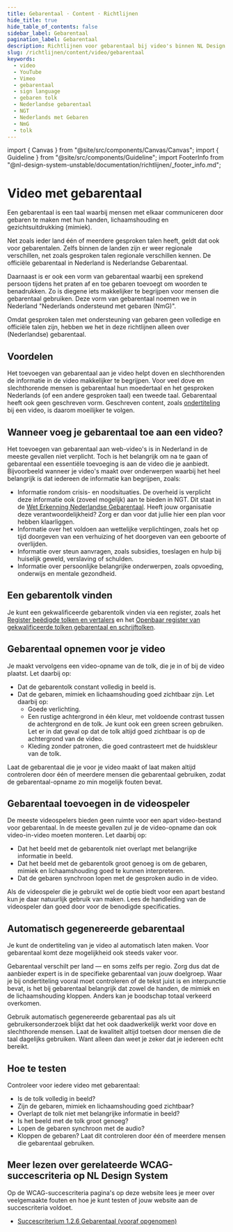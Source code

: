 ```yaml
---
title: Gebarentaal · Content · Richtlijnen
hide_title: true
hide_table_of_contents: false
sidebar_label: Gebarentaal
pagination_label: Gebarentaal
description: Richtlijnen voor gebarentaal bij video's binnen NL Design System
slug: /richtlijnen/content/video/gebarentaal
keywords:
  - video
  - YouTube
  - Vimeo
  - gebarentaal
  - sign language
  - gebaren tolk
  - Nederlandse gebarentaal
  - NGT
  - Nederlands met Gebaren
  - NmG
  - tolk
---
```


<!-- @license CC0-1.0 -->

import { Canvas } from "@site/src/components/Canvas/Canvas";
import { Guideline } from "@site/src/components/Guideline";
import FooterInfo from "@nl-design-system-unstable/documentation/richtlijnen/\_footer_info.md";

# Video met gebarentaal

Een gebarentaal is een taal waarbij mensen met elkaar communiceren door gebaren te maken met hun handen, lichaamshouding en gezichtsuitdrukking (mimiek).

Net zoals ieder land één of meerdere gesproken talen heeft, geldt dat ook voor gebarentalen. Zelfs binnen de landen zijn er weer regionale verschillen, net zoals gesproken talen regionale verschillen kennen. De officiële gebarentaal in Nederland is Nederlandse Gebarentaal.

Daarnaast is er ook een vorm van gebarentaal waarbij een sprekend persoon tijdens het praten af en toe gebaren toevoegt om woorden te benadrukken. Zo is diegene iets makkelijker te begrijpen voor mensen die gebarentaal gebruiken. Deze vorm van gebarentaal noemen we in Nederland "Nederlands ondersteund met gebaren (NmG)".

Omdat gesproken talen met ondersteuning van gebaren geen volledige en officiële talen zijn, hebben we het in deze richtlijnen alleen over (Nederlandse) gebarentaal.

## Voordelen

Het toevoegen van gebarentaal aan je video helpt doven en slechthorenden de informatie in de video makkelijker te begrijpen. Voor veel dove en slechthorende mensen is gebarentaal hun moedertaal en het gesproken Nederlands (of een andere gesproken taal) een tweede taal. Gebarentaal heeft ook geen geschreven vorm. Geschreven content, zoals [ondertiteling](/wcag/1.2.6) bij een video, is daarom moeilijker te volgen.

## Wanneer voeg je gebarentaal toe aan een video?

Het toevoegen van gebarentaal aan web-video's is in Nederland in de meeste gevallen niet verplicht. Toch is het belangrijk om na te gaan of gebarentaal een essentiële toevoeging is aan de video die je aanbiedt. Bijvoorbeeld wanneer je video's maakt over onderwerpen waarbij het heel belangrijk is dat iedereen de informatie kan begrijpen, zoals:

- Informatie rondom crisis- en noodsituaties. De overheid is verplicht deze informatie ook (zoveel mogelijk) aan te bieden in NGT. Dit staat in de [Wet Erkenning Nederlandse Gebarentaal](https://www.rijksoverheid.nl/onderwerpen/erkende-talen/de-nederlandse-gebarentaal-ngt). Heeft jouw organisatie deze verantwoordelijkheid? Zorg er dan voor dat jullie hier een plan voor hebben klaarliggen.
- Informatie over het voldoen aan wettelijke verplichtingen, zoals het op tijd doorgeven van een verhuizing of het doorgeven van een geboorte of overlijden.
- Informatie over steun aanvragen, zoals subsidies, toeslagen en hulp bij huiselijk geweld, verslaving of schulden.
- Informatie over persoonlijke belangrijke onderwerpen, zoals opvoeding, onderwijs en mentale gezondheid.

## Een gebarentolk vinden

Je kunt een gekwalificeerde gebarentolk vinden via een register, zoals het [Register beëdigde tolken en vertalers](https://zoekeentolkvertaler.bureauwbtv.nl/) en het [Openbaar register van gekwalificeerde tolken gebarentaal en schrijftolken](https://www.stichtingrtgs.nl/Tolken?page2746=1&size2746=50).

## Gebarentaal opnemen voor je video

Je maakt vervolgens een video-opname van de tolk, die je in of bij de video plaatst. Let daarbij op:

- Dat de gebarentolk constant volledig in beeld is.
- Dat de gebaren, mimiek en lichaamshouding goed zichtbaar zijn. Let daarbij op:
  - Goede verlichting.
  - Een rustige achtergrond in één kleur, met voldoende contrast tussen de achtergrond en de tolk.
    Je kunt ook een green screen gebruiken. Let er in dat geval op dat de tolk altijd goed zichtbaar is op de achtergrond van de video.
  - Kleding zonder patronen, die goed contrasteert met de huidskleur van de tolk.

Laat de gebarentaal die je voor je video maakt of laat maken altijd controleren door één of meerdere mensen die gebarentaal gebruiken, zodat de gebarentaal-opname zo min mogelijk fouten bevat.

## Gebarentaal toevoegen in de videospeler

De meeste videospelers bieden geen ruimte voor een apart video-bestand voor gebarentaal. In de meeste gevallen zul je de video-opname dan ook video-in-video moeten monteren. Let daarbij op:

- Dat het beeld met de gebarentolk niet overlapt met belangrijke informatie in beeld.
- Dat het beeld met de gebarentolk groot genoeg is om de gebaren, mimiek en lichaamshouding goed te kunnen interpreteren.
- Dat de gebaren synchroon lopen met de gesproken audio in de video.

Als de videospeler die je gebruikt wel de optie biedt voor een apart bestand kun je daar natuurlijk gebruik van maken. Lees de handleiding van de videospeler dan goed door voor de benodigde specificaties.

## Automatisch gegenereerde gebarentaal

Je kunt de ondertiteling van je video al automatisch laten maken. Voor gebarentaal komt deze mogelijkheid ook steeds vaker voor.

Gebarentaal verschilt per land — en soms zelfs per regio. Zorg dus dat de aanbieder expert is in de specifieke gebarentaal van jouw doelgroep. Waar je bij ondertiteling vooral moet controleren of de tekst juist is en interpunctie bevat, is het bij gebarentaal belangrijk dat zowel de handen, de mimiek en de lichaamshouding kloppen. Anders kan je boodschap totaal verkeerd overkomen.

Gebruik automatisch gegenereerde gebarentaal pas als uit gebruikersonderzoek blijkt dat het ook daadwerkelijk werkt voor dove en slechthorende mensen. Laat de kwaliteit altijd toetsen door mensen die de taal dagelijks gebruiken. Want alleen dan weet je zeker dat je iedereen echt bereikt.

## Hoe te testen

Controleer voor iedere video met gebarentaal:

- Is de tolk volledig in beeld?
- Zijn de gebaren, mimiek en lichaamshouding goed zichtbaar?
- Overlapt de tolk niet met belangrijke informatie in beeld?
- Is het beeld met de tolk groot genoeg?
- Lopen de gebaren synchroon met de audio?
- Kloppen de gebaren? Laat dit controleren door één of meerdere mensen die gebarentaal gebruiken.

## Meer lezen over gerelateerde WCAG-succescriteria op NL Design System

Op de WCAG-succescriteria pagina's op deze website lees je meer over veelgemaakte fouten en hoe je kunt testen of jouw website aan de succescriteria voldoet.

- [Succescriterium 1.2.6 Gebarentaal (vooraf opgenomen)](/wcag/1.2.6)

<FooterInfo />
